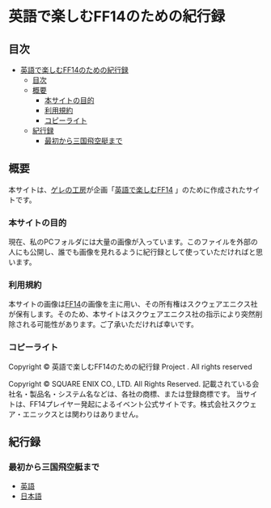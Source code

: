# 英語で楽しむFF14のための紀行録
## 目次
- [英語で楽しむFF14のための紀行録](#英語で楽しむff14のための紀行録)
  - [目次](#目次)
  - [概要](#概要)
    - [本サイトの目的](#本サイトの目的)
    - [利用規約](#利用規約)
    - [コピーライト](#コピーライト)
  - [紀行録](#紀行録)
    - [最初から三国飛空艇まで](#最初から三国飛空艇まで)


<script async src="https://pagead2.googlesyndication.com/pagead/js/adsbygoogle.js?client=ca-pub-9341622472626262"
     crossorigin="anonymous"></script>
<!-- 英語で楽しむFF14のための紀行録 記事内 -->
<ins class="adsbygoogle"
     style="display:block"
     data-ad-client="ca-pub-9341622472626262"
     data-ad-slot="4134282633"
     data-ad-format="auto"
     data-full-width-responsive="true"></ins>
<script>
     (adsbygoogle = window.adsbygoogle || []).push({});
</script>

## 概要
本サイトは、[ゲレの工房](https://blog.gelehrte.com/)が企画「[英語で楽しむFF14](https://blog.gelehrte.com/archive/category/%E8%8B%B1%E8%AA%9E%E3%81%A7%E6%A5%BD%E3%81%97%E3%82%80FF14) 」のために作成されたサイトです。

### 本サイトの目的
現在、私のPCフォルダには大量の画像が入っています。このファイルを外部の人にも公開し、誰でも画像を見れるように紀行録として使っていただければと思います。

### 利用規約
本サイトの画像は[FF14](https://jp.finalfantasyxiv.com/)の画像を主に用い、その所有権はスクウェアエニクス社が保有します。そのため、本サイトはスクウェアエニクス社の指示により突然削除される可能性があります。ご了承いただければ幸いです。

### コピーライト
Copyright © 英語で楽しむFF14のための紀行録 Project . All rights reserved

Copyright © SQUARE ENIX CO., LTD. All Rights Reserved.
記載されている会社名・製品名・システム名などは、各社の商標、または登録商標です。
当サイトは、FF14プレイヤー発起によるイベント公式サイトです。株式会社スクウェア・エニックスとは関わりはありません。

## 紀行録
### 最初から三国飛空艇まで
- [英語](step1/index_e.html)
- [日本語](step1/index_j.html)

<script async src="https://pagead2.googlesyndication.com/pagead/js/adsbygoogle.js?client=ca-pub-9341622472626262"
     crossorigin="anonymous"></script>
<!-- 英語で楽しむFF14のための紀行録 フッター -->
<ins class="adsbygoogle"
     style="display:block"
     data-ad-client="ca-pub-9341622472626262"
     data-ad-slot="9055436827"
     data-ad-format="auto"
     data-full-width-responsive="true"></ins>
<script>
     (adsbygoogle = window.adsbygoogle || []).push({});
</script>